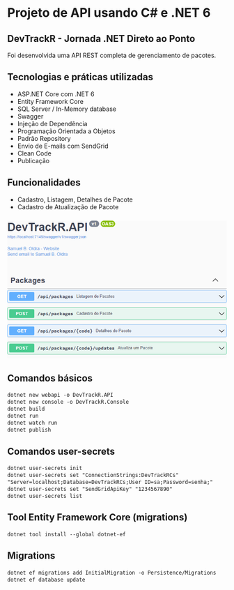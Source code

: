 # Projeto de API usando C# e .NET 6

## DevTrackR - Jornada .NET Direto ao Ponto

Foi desenvolvida uma API REST completa de gerenciamento de pacotes.

## Tecnologias e práticas utilizadas
- ASP.NET Core com .NET 6
- Entity Framework Core
- SQL Server / In-Memory database
- Swagger
- Injeção de Dependência
- Programação Orientada a Objetos
- Padrão Repository
- Envio de E-mails com SendGrid
- Clean Code
- Publicação

## Funcionalidades
- Cadastro, Listagem, Detalhes de Pacote
- Cadastro de Atualização de Pacote

###

![alt text](https://raw.githubusercontent.com/samuel-oldra/DevTrackR.API/main/README_IMGS/swagger_ui.png)

## Comandos básicos
```
dotnet new webapi -o DevTrackR.API
dotnet new console -o DevTrackR.Console
dotnet build
dotnet run
dotnet watch run
dotnet publish
```

## Comandos user-secrets
```
dotnet user-secrets init
dotnet user-secrets set "ConnectionStrings:DevTrackRCs" "Server=localhost;Database=DevTrackRCs;User ID=sa;Password=senha;"
dotnet user-secrets set "SendGridApiKey" "1234567890"
dotnet user-secrets list
```

## Tool Entity Framework Core (migrations)
```
dotnet tool install --global dotnet-ef
```

## Migrations
```
dotnet ef migrations add InitialMigration -o Persistence/Migrations
dotnet ef database update
```